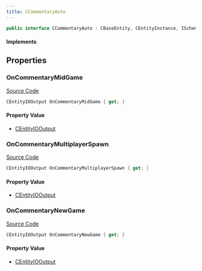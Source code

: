 ```yaml
---
title: CCommentaryAuto
---
```


```csharp
public interface CCommentaryAuto : CBaseEntity, CEntityInstance, ISchemaClass<CEntityInstance>, ISchemaClass<CBaseEntity>, ISchemaClass<CCommentaryAuto>, ISchemaField, ISchemaClass, INativeHandle
```

#### Implements

## Properties

### OnCommentaryMidGame

[Source Code](https://github.com/swiftly-solution/swiftlys2/blob/beta/managed/src/SwiftlyS2.Generated/Schemas/Interfaces/CCommentaryAuto.cs#L18)

```csharp
CEntityIOOutput OnCommentaryMidGame { get; }
```

#### Property Value

- [CEntityIOOutput](/docs/api/shared/schemadefinitions/centityiooutput)

### OnCommentaryMultiplayerSpawn

[Source Code](https://github.com/swiftly-solution/swiftlys2/blob/beta/managed/src/SwiftlyS2.Generated/Schemas/Interfaces/CCommentaryAuto.cs#L20)

```csharp
CEntityIOOutput OnCommentaryMultiplayerSpawn { get; }
```

#### Property Value

- [CEntityIOOutput](/docs/api/shared/schemadefinitions/centityiooutput)

### OnCommentaryNewGame

[Source Code](https://github.com/swiftly-solution/swiftlys2/blob/beta/managed/src/SwiftlyS2.Generated/Schemas/Interfaces/CCommentaryAuto.cs#L16)

```csharp
CEntityIOOutput OnCommentaryNewGame { get; }
```

#### Property Value

- [CEntityIOOutput](/docs/api/shared/schemadefinitions/centityiooutput)

